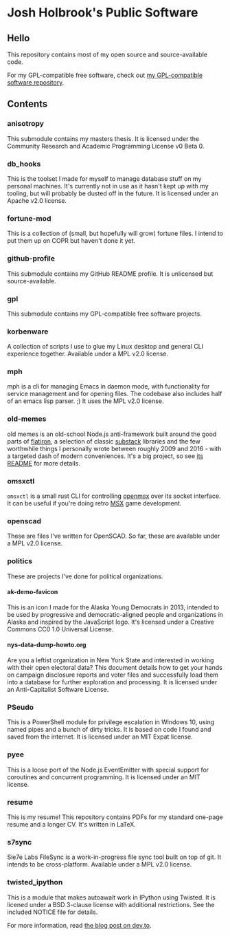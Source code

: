 # Josh Holbrook's Public Software

## Hello

This repository contains most of my open source and source-available code.

For my GPL-compatible free software, check out [my GPL-compatible software repository](https://github.com/jfhbrook/public-gpl).

## Contents

### anisotropy

This submodule contains my masters thesis. It is licensed under the Community
Research and Academic Programming License v0 Beta 0.

### db_hooks

This is the toolset I made for myself to manage database stuff on my personal
machines. It's currently not in use as it hasn't kept up with my tooling, but
will probably be dusted off in the future. It is licensed under an Apache v2.0
license.

### fortune-mod

This is a collection of (small, but hopefully will grow) fortune files. I
intend to put them up on COPR but haven't done it yet.

### github-profile

This submodule contains my GitHub README profile. It is unlicensed but
source-available.

### gpl

This submodule contains my GPL-compatible free software projects.

### korbenware
A collection of scripts I use to glue my Linux desktop and general CLI experience
together. Available under a MPL v2.0 license.

### mph

mph is a cli for managing Emacs in daemon mode, with functionality for service
management and for opening files. The codebase also includes half of an emacs
lisp parser. ;) It uses the MPL v2.0 license.

### old-memes

old memes is an old-school Node.js anti-framework built around the good parts
of [flatiron](https://github.com/flatiron), a selection of classic [substack](https://github.com/substack) libraries and the few worthwhile
things I personally wrote between roughly 2009 and 2016 - with a targeted
dash of modern conveniences. It's a big project, so see [its README](./old-memes/README.md) for more
details.

### omsxctl

`omsxctl` is a small rust CLI for controlling [openmsx](https://openmsx.org/) over its socket interface.
It can be useful if you're doing retro [MSX](https://en.wikipedia.org/wiki/MSX) game development.

### openscad

These are files I've written for OpenSCAD. So far, these are available under a
MPL v2.0 license.

### politics

These are projects I've done for political organizations.

#### ak-demo-favicon

This is an icon I made for the Alaska Young Democrats in 2013, intended to be
used by progressive and democratic-aligned people and organizations in Alaska
and inspired by the JavaScript logo. It's licensed under a Creative Commons CC0
1.0 Universal License.

#### nys-data-dump-howto.org

Are you a leftist organization in New York State and interested in working with
their open electoral data? This document details how to get your hands on
campaign disclosure reports and voter files and successfully load them into a
database for further exploration and processing. It is licensed under an
Anti-Capitalist Software License.

### PSeudo

This is a PowerShell module for privilege escalation in Windows 10, using named
pipes and a bunch of dirty tricks. It is based on code I found and saved from
the internet. It is licensed under an MIT Expat license.

### pyee

This is a loose port of the Node.js EventEmitter with special support for
coroutines and concurrent programming. It is licensed under an MIT license.

### resume

This is my resume! This repository contains PDFs for my standard one-page resume
and a longer CV. It's written in LaTeX.

### s7sync

Sie7e Labs FileSync is a work-in-progress file sync tool built on top of git.
It intends to be cross-platform. Available under a MPL v2.0 license.

### twisted_ipython

This is a module that makes autoawait work in IPython using Twisted. It is
licened under a BSD 3-clause license with additional restrictions. See
the included NOTICE file for details.

For more information, read [the blog post on dev.to](https://dev.to/jfhbrook/twistedipython-autoawait-in-jupyter-notebooks-with-twisted-lee).
